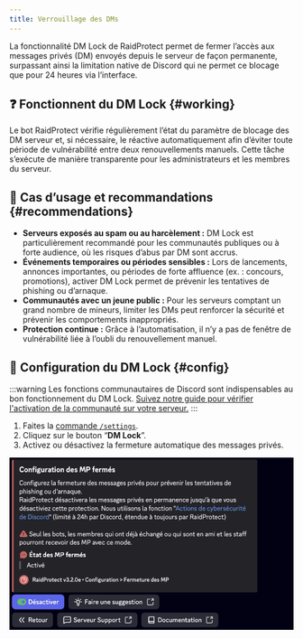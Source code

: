 ```yaml
---
title: Verrouillage des DMs
---
```


La fonctionnalité DM Lock de RaidProtect permet de fermer l’accès aux messages privés (DM) envoyés depuis le serveur de façon permanente, surpassant ainsi la limitation native de Discord qui ne permet ce blocage que pour 24 heures via l’interface.

## ❓ Fonctionnent du DM Lock {#working}

Le bot RaidProtect vérifie régulièrement l’état du paramètre de blocage des DM serveur et, si nécessaire, le réactive automatiquement afin d’éviter toute période de vulnérabilité entre deux renouvellements manuels. Cette tâche s’exécute de manière transparente pour les administrateurs et les membres du serveur.

## 🚦 Cas d’usage et recommandations {#recommendations}

- **Serveurs exposés au spam ou au harcèlement :** DM Lock est particulièrement recommandé pour les communautés publiques ou à forte audience, où les risques d’abus par DM sont accrus.
- **Événements temporaires ou périodes sensibles :** Lors de lancements, annonces importantes, ou périodes de forte affluence (ex. : concours, promotions), activer DM Lock permet de prévenir les tentatives de phishing ou d’arnaque.
- **Communautés avec un jeune public :** Pour les serveurs comptant un grand nombre de mineurs, limiter les DMs peut renforcer la sécurité et prévenir les comportements inappropriés.
- **Protection continue :** Grâce à l’automatisation, il n’y a pas de fenêtre de vulnérabilité liée à l’oubli du renouvellement manuel.

## 🚩 Configuration du DM Lock {#config}

:::warning
Les fonctions communautaires de Discord sont indispensables au bon fonctionnement du DM Lock. [Suivez notre guide pour vérifier l'activation de la communauté sur votre serveur.](../guides/community.md)
:::

1. Faites la [commande `/settings`](../setup.md#settings).
2. Cliquez sur le bouton “**DM Lock**”.
3. Activez ou désactivez la fermeture automatique des messages privés.

![Capture d'écran paramètre DM Lock](../assets/rp-settings-dm-lock.webp)